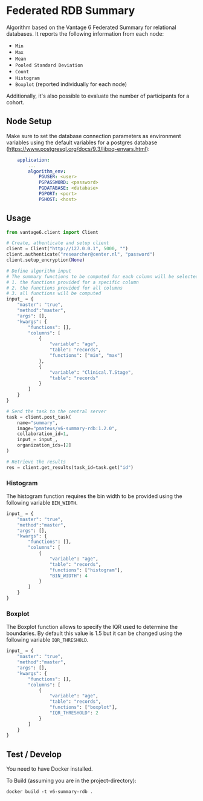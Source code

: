 # Federated RDB Summary

Algorithm based on the Vantage 6 Federated Summary for relational databases.
It reports the following information from each node:
- `Min`
- `Max`
- `Mean`
- `Pooled Standard Deviation`
- `Count`
- `Histogram`
- `Boxplot` (reported individually for each node)

Additionally, it's also possible to evaluate the number of participants for a cohort.

## Node Setup

Make sure to set the database connection parameters as environment variables using the default variables for a postgres database (https://www.postgresql.org/docs/9.3/libpq-envars.html):

```yaml
    application:
        ...
        algorithm_env:
            PGUSER: <user>
            PGPASSWORD: <password>
            PGDATABASE: <database>
            PGPORT: <port>
            PGHOST: <host>
```

## Usage
```python
from vantage6.client import Client

# Create, athenticate and setup client
client = Client("http://127.0.0.1", 5000, "")
client.authenticate("researcher@center.nl", "password")
client.setup_encryption(None)

# Define algorithm input
# The summary functions to be computed for each column will be selected in the following order:
# 1. the functions provided for a specific column
# 2. the functions provided for all columns
# 3. all functions will be computed
input_ = {
    "master": "true",
    "method":"master", 
    "args": [], 
    "kwargs": {
        "functions": [],
        "columns": [
            {
                "variable": "age",
                "table": "records",
                "functions": ["min", "max"]
            },
            {
                "variable": "Clinical.T.Stage",
                "table": "records"
            }
        ]
    }
}

# Send the task to the central server
task = client.post_task(
    name="summary",
    image="pmateus/v6-summary-rdb:1.2.0",
    collaboration_id=1,
    input_= input_,
    organization_ids=[2]
)

# Retrieve the results
res = client.get_results(task_id=task.get("id")
```

### Histogram

The histogram function requires the bin width to be provided using the following variable `BIN_WIDTH`.

```python
input_ = {
    "master": "true",
    "method":"master", 
    "args": [], 
    "kwargs": {
        "functions": [],
        "columns": [
            {
                "variable": "age",
                "table": "records",
                "functions": ["histogram"],
                "BIN_WIDTH": 4
            }
        ]
    }
}
```

### Boxplot

The Boxplot function allows to specify the IQR used to determine the boundaries.
By default this value is 1.5 but it can be changed using the following variable `IQR_THRESHOLD`.

```python
input_ = {
    "master": "true",
    "method":"master", 
    "args": [], 
    "kwargs": {
        "functions": [],
        "columns": [
            {
                "variable": "age",
                "table": "records",
                "functions": ["boxplot"],
                "IQR_THRESHOLD": 2
            }
        ]
    }
}
```

## Test / Develop

You need to have Docker installed.

To Build (assuming you are in the project-directory):
```
docker build -t v6-summary-rdb .
```
